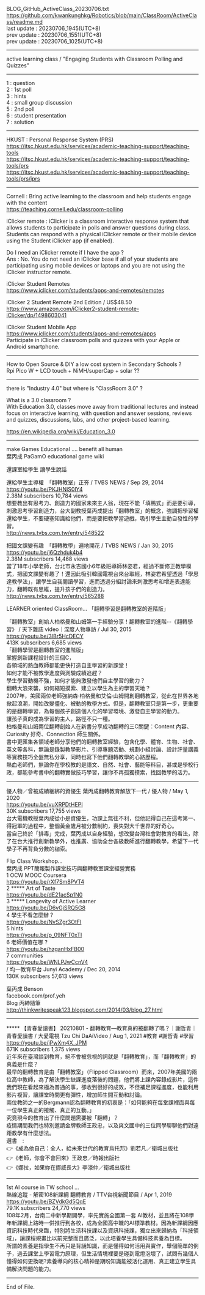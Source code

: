   
BLOG_GitHub_ActiveClass_20230706.txt  
  https://github.com/kwankunghkg/Robotics/blob/main/ClassRoom/ActiveClass/readme.md  
last update : 20230706_1945(UTC+8)  
prev update : 20230706_1551(UTC+8)  
prev update : 20230706_1025(UTC+8)  
  
----  
  
active learning class / "Engaging Students with Classroom Polling and Quizzes"   
  
----  
  
1 : question  
2 : 1st poll  
3 : hints  
4 : small group discussion  
5 : 2nd poll  
6 : student presentation  
7 : solution  
  
----  
  
HKUST : Personal Response System (PRS)   
  https://itsc.hkust.edu.hk/services/academic-teaching-support/teaching-tools  
  https://itsc.hkust.edu.hk/services/academic-teaching-support/teaching-tools/prs  
  https://itsc.hkust.edu.hk/services/academic-teaching-support/teaching-tools/prs/iprs  
  
  
----  
  
Cornell : Bring active learning to the classroom and help students engage with the content   
  https://teaching.cornell.edu/classroom-polling  
  
  
iClicker remote : iClicker is a classroom interactive response system that allows students to participate in polls and answer questions during class. Students can respond with a physical iClicker remote or their mobile device using the Student iClicker app (if enabled).    
  
Do I need an iClicker remote if I have the app ?  
Ans : No. You do not need an iClicker base if all of your students are participating using mobile devices or laptops and you are not using the iClicker instructor remote.  
  
  
iClicker Student Remotes  
  https://www.iclicker.com/students/apps-and-remotes/remotes  
  
iClicker 2 Student Remote 2nd Edition / US$48.50   
  https://www.amazon.com/iClicker2-student-remote-iClicker/dp/1498603041  
  
  
iClicker Student Mobile App  
  https://www.iclicker.com/students/apps-and-remotes/apps  
	Participate in iClicker classroom polls and quizzes with your Apple or Android smartphone.  
  
  
----  
  
How to Open Source & DIY a low cost system in Secondary Schools ?  
Rpi Pico W + LCD touch + NiMH/superCap + solar ??  
  
  
----  
  
there is "Industry 4.0" but where is "ClassRoom 3.0" ?  
  
What is a 3.0 classroom ?  
	With Education 3.0, classes move away from traditional lectures and instead focus on interactive learning, with question and answer sessions, reviews and quizzes, discussions, labs, and other project-based learning.  
  
https://en.wikipedia.org/wiki/Education_3.0  
  
  
----  
  
make Games Educational .... benefit all human  
葉丙成 PaGamO educational game wiki  
  
  
還課室給學生 讓學生說話  
  
還給學生主導權　「翻轉教室」正夯 / TVBS NEWS /  Sep 29, 2014  
https://youtu.be/PKJHNiS0lY4  
2.38M subscribers 10,784 views  
	想要教出有思考力、創造力的國家未來主人翁，現在不能「填鴨式」而是要引導，刺激思考學習創造力，台大副教授葉丙成提出「翻轉教室」的概念，強調把學習權還給學生，不要硬塞知識給他們，而是要把教學當遊戲，吸引學生主動自發性的學習。  
	http://news.tvbs.com.tw/entry/548522  
  
  
  
把國文課變有趣　「翻轉教學」遍地開花 / TVBS NEWS /  Jan 30, 2015  
https://youtu.be/j6Qzhduk4b4  
2.38M subscribers 14,468 views   
	當了18年小學老師，台北市永吉國小6年級班導師林姿君，經過不斷修正教學模式，把國文課變有趣了！還因此吸引韓國電視台來台取經，林姿君希望透過「學思達教學法」，讓學生自我閱讀學習，進而透過分組討論來刺激思考和增進表達能力，翻轉既有思維，提升孩子們的創造力。   
	http://news.tvbs.com.tw/entry/565288    
  
  
  
LEARNER oriented ClassRoom... 「翻轉學習是翻轉教室的進階版」  
  
「翻轉教室」創始人柏格曼和山姆第一手經驗分享！翻轉教室的進階--《翻轉學習》 / 天下雜誌 video｜深度人物專訪 / Jul 30, 2015  
https://youtu.be/3lBr5HcDECY  
413K subscribers 6,685 views  
	「翻轉學習是翻轉教室的進階版」  
	掌握創新課程設計的三個C，  
	各領域的熱血教師都能更快打造自主學習的新課堂！  
	如何才能不被教學進度與測驗成績追趕？  
	學生學習動機不強，如何才能夠激發他們自主學習的動力？  
	翻轉大浪來襲，如何縮短摸索、建立以學生為主的學習天地？  
	2007年，美國兩位老師強納森‧柏格曼和艾倫‧山姆開創翻轉教室，從此在世界各地掀起浪潮，開始改變僵化、被動的教學方式。但是，翻轉教室只是第一步，更重要的是翻轉學習，為每個孩子創造個人化的學習環境、激發自主學習的動力。  
	讓孩子真的成為學習的主人，路徑不只一種。  
	柏格曼和山姆兩位翻轉創始人在新書分享成功翻轉的三C關鍵：Content 內容、Curiosity 好奇、Connection 師生關係。  
	書中更匯集各領域老師分享他們的翻轉教室經驗，包含化學、體育、生物、社會、英文等各科，無論是錄製教學影片、引導專題活動、規劃小組討論、設計評量講義等實務技巧全盤無私分享，同時也寫下他們翻轉教學的心路歷程。  
	熱血老師們，無論你在學校教的是語文、自然、社會、藝能等科目，甚或是學校行政，都能參考書中的翻轉實做技巧學習，讓你不再孤獨摸索，找回教學的活力。  
  
----  
  
優人物／曾被成績綑綁的資優生 葉丙成翻轉教育解放下一代 / 優人物 /  May 1, 2020  
https://youtu.be/vuXRPDtHEPI  
30K subscribers 17,755 views   
	台大電機教授葉丙成從小是資優生，功課上無往不利，但他記得自己在這考第一、得冠軍的過程中，整個黃金歲月被分數制約，喪失對大千世界的好奇心。  
	當自己終於「排毒」完成，葉丙成以自身經驗，想改變台灣社會對教育的看法，除了在台大推行創新教學外，也推廣、協助全台各級教師進行翻轉教學，希望下一代學子不再背負分數的枷索。    
  
  
Flip Class Workshop...  
葉丙成 PPT簡報製作課堂技巧與翻轉教室課堂經營實務  
1 OCW MOOC Coursera  
https://youtu.be/rXf7Sm8PVT4  
2 ***** Art of Taste  
https://youtu.be/dE21acSp1N0  
3 ***** Longevity of Active Learner  
https://youtu.be/D6vGjSRQ5G8  
4 學生不看怎麼辦 ?  
https://youtu.be/NvSZgr3OtFI  
5 hints  
https://youtu.be/p_09NFT0xTI  
6 老師價值在哪 ?  
https://youtu.be/hzganHxFB00  
7 communities  
https://youtu.be/WNLPJwCcnV4  
  / 均一教育平台 Junyi Academy /  Dec 20, 2014  
130K subscribers 57,613 views  
  
葉丙成 Benson  
  facebook.com/prof.yeh  
Blog 丙紳隨筆  
  http://thinkwritespeak123.blogspot.com/2014/03/blog_27.html  
  
----  
  
***** 【青春愛讀書】 20210801 - 翻轉教育—教育真的被翻轉了嗎？｜謝哲青｜青春愛讀書 / 大愛電視 Tzu Chi DaAiVideo /  Aug 1, 2021  #教育 #謝哲青 #學習  
https://youtu.be/jPwXm4X_JPM  
671K subscribers 1,375 views   
	近年來在臺灣談到教育，絕不會被忽視的詞就是「翻轉教育」，而「翻轉教育」的真義是什麼？  
	最早的翻轉教育是由「翻轉教室」（Flipped Classroom）而來，2007年美國的兩位高中教師，為了解決學生缺課進度落後的問題，他們將上課內容錄成影片，這件我們現在看起來極為普通的事，卻收到很好的成效，不但補足課程進度，也能利用影片複習，讓課堂時間更有彈性，增加師生間互動和討論。  
	兩位教師之一的Bergmann認為翻轉教育的初衷是：「如何能夠在每堂課裡面與每一位學生真正的接觸、真正的互動。」  
	究竟現今的教育出了什麼問題需要被「翻轉」？  
	疫情期間我們也特別邀請金牌教師王政忠，以及爽文國中的三位同學聊聊他們對遠距教學有什麼想法。  
	選書　:  
	👉《成為他自己：全人，給未來世代的教育烏托邦》劉若凡／衛城出版社  
	👉《老師，你會不會回來》王政忠／時報出版社  
	👉《娜拉，如果妳在挪威長大》李濠仲／衛城出版社  
  
  
----  
  
1st AI course in TW school ...  
熱線追蹤 - 解密108新課綱 翻轉教育 / TTV台視新聞節目 /  Apr 1, 2019  
https://youtu.be/BZVdkGd5QqE  
79.1K subscribers 24,770 views   
	108年2月，台南二中新學期開學，率先實施全國第一套 AI教材，並且將在108學年新課綱上路時一併推行到各校，成為全國高中職的AI標準教材。因為新課綱因應資訊科技時代來臨，特別將生活科技課以及資訊科技課，獨立出來歸納為「科技領域」，讓課程規畫比以前完整而且廣泛，以此培養學生具備科技素養為目標。  
	所謂的素養是指學生不再只是背誦知識，而是懂得如何活用與實作，舉個簡單的例子，過去課堂上學習電力原理，但生活情境裡要是碰到電燈泡壞了，試問有幾個人懂得如何更換呢?素養導向的核心精神是期盼知識能被活化運用、真正建立學生具備解決問題的能力。    
  
  
  
  
----  
End of File.  
